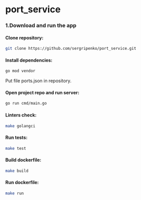 # port_service

### 1.Download and run the app
#### Clone repository:
``` bash 
git clone https://github.com/sergripenko/port_service.git
```

#### Install dependencies:
``` bash 
go mod vendor
```

Put file ports.json in repository.

#### Open project repo and run server:
``` bash 
go run cmd/main.go
```

#### Linters check:
``` bash 
make golangci
```

#### Run tests:
``` bash 
make test
```

#### Build dockerfile:
``` bash 
make build
```

#### Run dockerfile:
``` bash 
make run
```